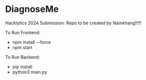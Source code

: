 # DiagnoseMe
Hacklytics 2024 Submission: Repo to be created by Namkhang!!!!!

To Run Frontend:
- npm install --force
- npm start

To Run Backend:
- pip install
- python3 main.py